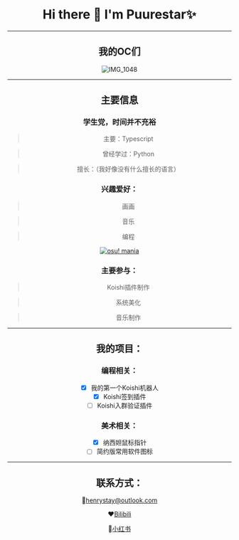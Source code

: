 <div align="center">


# Hi there 👋 I'm Puurestar✨

***

## 我的OC们

![IMG_1048](https://github.com/Puurestar/Puurestar/assets/105161692/37673564-94a7-4ed1-99d2-9a7b023d44a5)

***
## 主要信息


### 学生党，时间并不充裕

 > 主要：Typescript

 > 曾经学过：Python

 > 擅长：（我好像没有什么擅长的语言）

### 兴趣爱好：

 > 画画

 > 音乐

 > 编程

[![osu! mania](https://osu-sig.vercel.app/card?user=Hesnoma&mode=mania&round_avatar=true&animation=true)](https://osu.ppy.sh/users/31768876)
### 主要参与：

 > Koishi插件制作

 > 系统美化

 > 音乐制作

***

## 我的项目：

### 编程相关：
- [x] 我的第一个Koishi机器人
- [x] Koishi签到插件
- [ ] Koishi入群验证插件
### 美术相关：
- [x] 纳西妲鼠标指针
- [ ] 简约版常用软件图标

***

## 联系方式：

📮henrystay@outlook.com

❤️[Bilibili](https://b23.tv/8at6ycs)

🧡[小红书](https://www.xiaohongshu.com/user/profile/63fb51a00000000029016507?xhsshare=CopyLink&appuid=63fb51a00000000029016507&apptime=1710652955)

